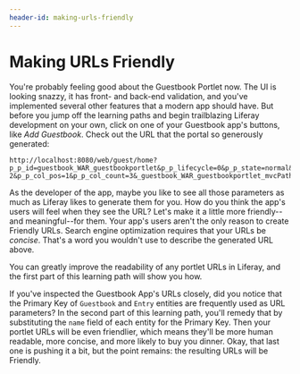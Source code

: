 ```yaml
---
header-id: making-urls-friendly
---
```


# Making URLs Friendly

You're probably feeling good about the Guestbook Portlet now. The UI is looking
snazzy, it has front- and back-end validation, and you've implemented several
other features that a modern app should have. But before you jump off the
learning paths and begin trailblazing Liferay development on your own, click on
one of your Guestbook app's buttons, like *Add Guestbook*. Check out the URL
that the portal so generously generated:

    http://localhost:8080/web/guest/home?p_p_id=guestbook_WAR_guestbookportlet&p_p_lifecycle=0&p_p_state=normal&p_p_mode=view&p_p_col_id=column-2&p_p_col_pos=1&p_p_col_count=3&_guestbook_WAR_guestbookportlet_mvcPath=%2Fhtml%2Fguestbook%2Fedit_guestbook.jsp

As the developer of the app, maybe you like to see all those parameters as much
as Liferay likes to generate them for you. How do you think the app's
users will feel when they see the URL? Let's make it a little more friendly--
and meaningful--for them. Your app's users aren't the only reason to create
Friendly URLs. Search engine optimization requires that your URLs be *concise*.
That's a word you wouldn't use to describe the generated URL above.

You can greatly improve the readability of any portlet URLs in Liferay, and the
first part of this learning path will show you how.

If you've inspected the Guestbook App's URLs closely, did you notice that the
Primary Key of `Guestbook` and `Entry` entities are frequently used as URL
parameters? In the second part of this learning path, you'll remedy that by
substituting the `name` field of each entity for the Primary Key. Then your
portlet URLs will be even friendlier, which means they'll be more human
readable, more concise, and more likely to buy you dinner. Okay, that last one
is pushing it a bit, but the point remains: the resulting URLs will be Friendly.
